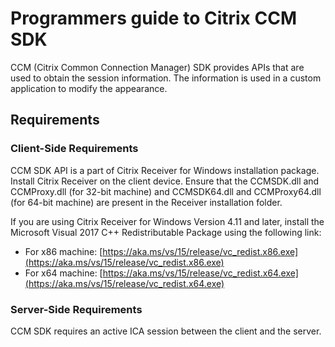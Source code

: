 # Programmers guide to Citrix CCM SDKCCM (Citrix Common Connection Manager) SDK provides APIs that are used to obtain the session information. The information is used in a custom application to modify the appearance.## Requirements### Client-Side Requirements
CCM SDK API is a part of Citrix Receiver for Windows installation package. Install Citrix Receiver on the client device. Ensure that the CCMSDK.dll and CCMProxy.dll (for 32-bit machine) and CCMSDK64.dll and CCMProxy64.dll (for 64-bit machine) are present in the Receiver installation folder.

If you are using Citrix Receiver for Windows Version 4.11 and later, install the Microsoft Visual 2017 C++ Redistributable Package using the following link:

* For x86 machine: [https://aka.ms/vs/15/release/vc_redist.x86.exe](https://aka.ms/vs/15/release/vc_redist.x86.exe)
* For x64 machine: [https://aka.ms/vs/15/release/vc_redist.x64.exe](https://aka.ms/vs/15/release/vc_redist.x64.exe)  ### Server-Side RequirementsCCM SDK requires an active ICA session between the client and the server.
